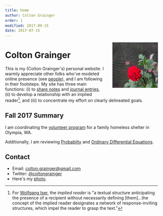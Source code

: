 ```yaml
---
title: home
author: Colton Grainger
order: 1
modified: 2017-09-15
date: 2017-07-15
---
```

<img src="/images/ccg-dogs.jpg" style="float: right; margin: 0px 0px 23px 23px" height="150" width="150">
   
# Colton Grainger

This is my (Colton Grainger's) personal website. I warmly appreciate other folks who've modeled online presence (see [people](/links)), and I am following in their footsteps. My site has three main functions: (i) to [share notes](http://wcm1.web.rice.edu/open-notebook-history.html) and [journal entries](/journal-keeping), (ii) to develop a relationship with an implied reader[^who], and (iii) to concentrate my effort on clearly delineated goals.

[^who]: For [Wolfgang Iser](https://en.wikipedia.org/wiki/Wolfgang_Iser), the *implied reader* is "a textual structure anticipating the presence of a recipient without necessarily defining [them]…the concept of the implied reader designates a network of response-inviting structures, which impel the reader to grasp the text."

## Fall 2017 Summary
I am coordinating the [volunteer program](http://coltongrainger.com/fscss-volunteers) for a family homeless shelter in Olympia, WA. 

Additionally, I am reviewing [Probabilty](http://webpages.uidaho.edu/cremien/math451EO/) and [Ordinary Differential Equations](http://www.webpages.uidaho.edu/~barannyk/Teaching/Math310.html).

## Contact

- Email: [colton.grainger@gmail.com](mailto:colton.grainger@gmail.com)
- Twitter: [@coltongrainger](https://twitter.com/coltongrainger)
- Here's my <a href="images/ccg-profile.png">photo</a>.
